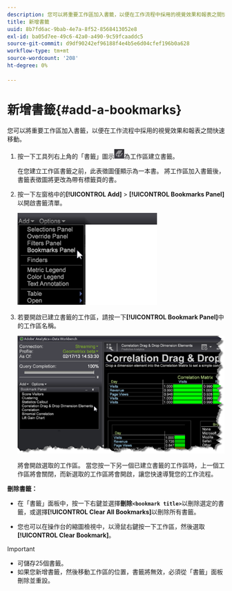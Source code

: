 ```yaml
---
description: 您可以將重要工作區加入書籤，以便在工作流程中採用的視覺效果和報表之間快速移動。
title: 新增書籤
uuid: 8b7fd6ac-9bab-4e7a-8f52-8568413052e8
exl-id: ba05d7ee-49c6-42a0-a490-9c59fcaaddc5
source-git-commit: d9df90242ef96188f4e4b5e6d04cfef196b0a628
workflow-type: tm+mt
source-wordcount: '208'
ht-degree: 0%

---
```


# 新增書籤{#add-a-bookmarks}

您可以將重要工作區加入書籤，以便在工作流程中採用的視覺效果和報表之間快速移動。

1. 按一下工具列右上角的「書籤」圖示![](assets/bookmark_icon.png)為工作區建立書籤。

   在您建立工作區書籤之前，此表徵圖僅顯示為一本書。 將工作區加入書籤後，書籤表徵圖將更改為帶有標籤頁的書。

1. 按一下左窗格中的&#x200B;**[!UICONTROL Add]** > **[!UICONTROL Bookmarks Panel]**&#x200B;以開啟書籤清單。

   ![](assets/bookmarks_panel.png)

1. 若要開啟已建立書籤的工作區，請按一下&#x200B;**[!UICONTROL Bookmark Panel]**&#x200B;中的工作區名稱。

   ![](assets/bookmarks_panel_left.png)

   將會開啟選取的工作區。 當您按一下另一個已建立書籤的工作區時，上一個工作區將會關閉，而新選取的工作區將會開啟，讓您快速導覽您的工作流程。

**刪除書籤：**

* 在「書籤」面板中，按一下右鍵並選擇&#x200B;**刪除`<bookmark title>`**&#x200B;以刪除選定的書籤，或選擇&#x200B;**[!UICONTROL Clear All Bookmarks]**&#x200B;以刪除所有書籤。

* 您也可以在操作台的縮圖檢視中，以滑鼠右鍵按一下工作區，然後選取&#x200B;**[!UICONTROL Clear Bookmark]**。

>[!IMPORTANT]
>
>* 可儲存25個書籤。
>* 如果您新增書籤，然後移動工作區的位置，書籤將無效，必須從「書籤」面板刪除並重設。

